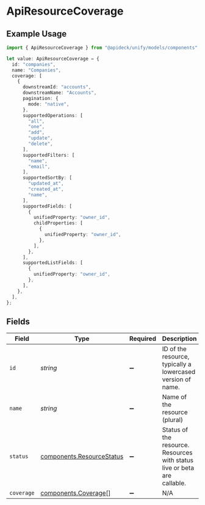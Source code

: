 # ApiResourceCoverage

## Example Usage

```typescript
import { ApiResourceCoverage } from "@apideck/unify/models/components";

let value: ApiResourceCoverage = {
  id: "companies",
  name: "Companies",
  coverage: [
    {
      downstreamId: "accounts",
      downstreamName: "Accounts",
      pagination: {
        mode: "native",
      },
      supportedOperations: [
        "all",
        "one",
        "add",
        "update",
        "delete",
      ],
      supportedFilters: [
        "name",
        "email",
      ],
      supportedSortBy: [
        "updated_at",
        "created_at",
        "name",
      ],
      supportedFields: [
        {
          unifiedProperty: "owner_id",
          childProperties: [
            {
              unifiedProperty: "owner_id",
            },
          ],
        },
      ],
      supportedListFields: [
        {
          unifiedProperty: "owner_id",
        },
      ],
    },
  ],
};
```

## Fields

| Field                                                                    | Type                                                                     | Required                                                                 | Description                                                              | Example                                                                  |
| ------------------------------------------------------------------------ | ------------------------------------------------------------------------ | ------------------------------------------------------------------------ | ------------------------------------------------------------------------ | ------------------------------------------------------------------------ |
| `id`                                                                     | *string*                                                                 | :heavy_minus_sign:                                                       | ID of the resource, typically a lowercased version of name.              | companies                                                                |
| `name`                                                                   | *string*                                                                 | :heavy_minus_sign:                                                       | Name of the resource (plural)                                            | Companies                                                                |
| `status`                                                                 | [components.ResourceStatus](../../models/components/resourcestatus.md)   | :heavy_minus_sign:                                                       | Status of the resource. Resources with status live or beta are callable. |                                                                          |
| `coverage`                                                               | [components.Coverage](../../models/components/coverage.md)[]             | :heavy_minus_sign:                                                       | N/A                                                                      |                                                                          |